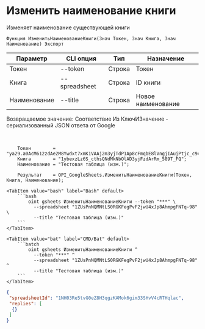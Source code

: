 ﻿---
sidebar_position: 3
---

# Изменить наименование книги
 Изменяет наименование существующей книги



`Функция ИзменитьНаименованиеКниги(Знач Токен, Знач Книга, Знач Наименование) Экспорт`

  | Параметр | CLI опция | Тип | Назначение |
  |-|-|-|-|
  | Токен | --token | Строка | Токен |
  | Книга | --spreadsheet | Строка | ID книги |
  | Наименование | --title | Строка | Новое наименование |

  
  Возвращаемое значение:   Соответствие Из КлючИЗначение - сериализованный JSON ответа от Google

<br/>




```bsl title="Пример кода"
    Токен        = "ya29.a0AcM612zdAe2M8Ywdxt7xmK1VAAj2m3yjTdP1Ap8cFmqbE8lVngjIAujPtjc_c94MCuKNLfn7MSssBd6NfMXDQDrHMUv7Fgjp7cjuXk68n...";
    Книга        = "1ybexzLz6S_cthsQNdMkNbOlAD3yjFzdArRm_589T_FQ";
    Наименование = "Тестовая таблица (изм.)";

    Результат    = OPI_GoogleSheets.ИзменитьНаименованиеКниги(Токен, Книга, Наименование);
```
    

 <Tabs>
  
    <TabItem value="bash" label="Bash" default>
        ```bash
            oint gsheets ИзменитьНаименованиеКниги --token "***" \
              --spreadsheet "1ZUsPnNQMNtLS0RGKFegPvF2jwU4xJp8AhmpgFNTq-98" \
              --title "Тестовая таблица (изм.)"
        ```
    </TabItem>
  
    <TabItem value="bat" label="CMD/Bat" default>
        ```batch
            oint gsheets ИзменитьНаименованиеКниги ^
              --token "***" ^
              --spreadsheet "1ZUsPnNQMNtLS0RGKFegPvF2jwU4xJp8AhmpgFNTq-98" ^
              --title "Тестовая таблица (изм.)"
        ```
    </TabItem>
</Tabs>


```json title="Результат"
{
 "spreadsheetId": "1NH03Re5tvG0eZ8H3qgzKAMok6gim33SHvV4cRTHqlac",
 "replies": [
  {}
 ]
}
```
